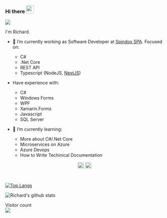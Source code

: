 ### Hi there <img src="https://media.giphy.com/media/hvRJCLFzcasrR4ia7z/giphy.gif" width="25px">

![](https://visitor-badge.glitch.me/badge?page_id=richardalmonte.richardalmonte)


I'm Richard.

- 🔭 I’m currently working as Software Developer at <a href="http://www.spindox.it"> Spindox SPA</a>.
 Focused on:
  - C#
  - .Net Core
  - REST API
  - Typescript (NodeJS, <a href="https://nestjs.com">NestJS</a>)


- Have experience with:
  - C#
  - Windows Forms
  - WPF
  - Xamarin.Forms
  - Javascript
  - SQL Server


- 🌱 I’m currently learning:
  - More about C#/.Net Core
  - Microservices on Azure
  - Azure Devops
  - How to Write Techinical Documentation 


<p align="center">
<a href="https://linkedin.com/in/richardalmonte" target="blank"><img align="center" src="https://cdn.jsdelivr.net/npm/simple-icons@3.0.1/icons/linkedin.svg" alt="richardalmonte" height="20" width="20" /></a>
<a href="https://stackoverflow.com/users/4822855" target="blank"><img align="center" src="https://cdn.jsdelivr.net/npm/simple-icons@3.0.1/icons/stackoverflow.svg" alt="richardalmonte" height="20" width="20" /></a>
</p>
  
<br/>

[![Top Langs](https://github-readme-stats.vercel.app/api/top-langs/?username=richardalmonte&layout=compact)](https://github.com/anuraghazra/github-readme-stats)

![Richard's github stats](https://github-readme-stats.vercel.app/api?username=richardalmonte&show_icons=true&theme=radical)


<p> 
  Visitor count<br>
  <img src="https://profile-counter.glitch.me/richardalmonte/count.svg" />
</p>

#
<!--
**richardalmonte/richardalmonte** is a ✨ _special_ ✨ repository because its `README.md` (this file) appears on your GitHub profile.

Here are some ideas to get you started:

- 🔭 I’m currently working on ...
- 🌱 I’m currently learning ...
- 👯 I’m looking to collaborate on ...
- 🤔 I’m looking for help with ...
- 💬 Ask me about ...
- 📫 How to reach me: ...
- 😄 Pronouns: ...
- ⚡ Fun fact: ...


<a href="https://www.instagram.com/richardalmonte/">
  <img align="left" alt="Richard's Instagram" width="22px" src="https://raw.githubusercontent.com/hussainweb/hussainweb/main/icons/instagram.png" />
</a>

<a href="https://twitter.com/ricalmont">
  <img align="left" alt="Richard Almonte | Twitter" width="22px" src="https://raw.githubusercontent.com/peterthehan/peterthehan/master/assets/twitter.svg" />
</a>

<a href="https://www.linkedin.com/in/richardalmonte/">
  <img align="left" alt="Richard's LinkedIn" width="22px" src="https://raw.githubusercontent.com/peterthehan/peterthehan/master/assets/linkedin.svg" />
</a>
-->
